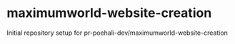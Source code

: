 # maximumworld-website-creation

Initial repository setup for pr-poehali-dev/maximumworld-website-creation